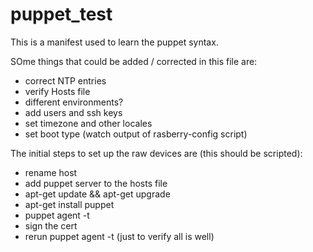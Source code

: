# puppet_test

This is a manifest used to learn the puppet syntax.

SOme things that could be added / corrected in this file are:
 - correct NTP entries
 - verify Hosts file
 - different environments?
 - add users and ssh keys
 - set timezone and other locales
 - set boot type (watch output of rasberry-config script)


 The initial steps to set up the raw devices are (this should be scripted):
  - rename host
  - add puppet server to the hosts file
  - apt-get update && apt-get upgrade
  - apt-get install puppet
  - puppet agent -t
  - sign the cert
  - rerun puppet agent -t (just to verify all is well)
